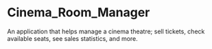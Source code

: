 # Cinema_Room_Manager
An application that helps manage a cinema theatre; sell tickets, check available seats, see sales statistics, and more.
